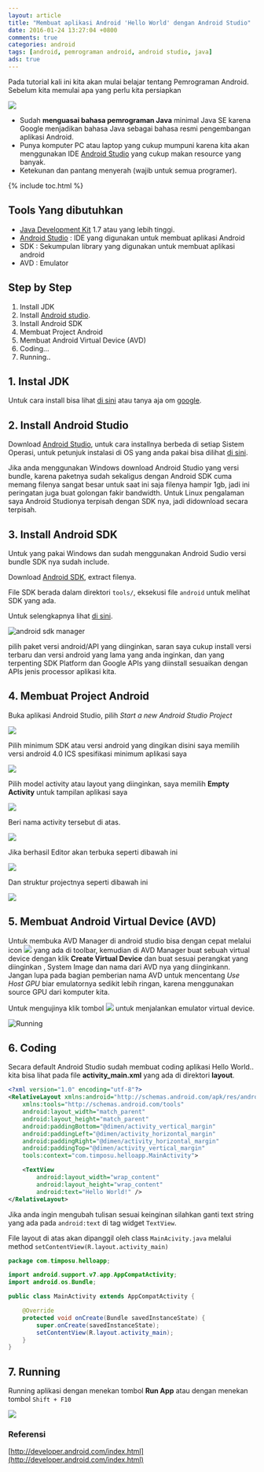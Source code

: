 ```yaml
---
layout: article
title: "Membuat aplikasi Android 'Hello World' dengan Android Studio"
date: 2016-01-24 13:27:04 +0800
comments: true
categories: android
tags: [android, pemrograman android, android studio, java]
ads: true
---
```




Pada tutorial kali ini kita akan mulai belajar tentang Pemrograman Android. Sebelum kita memulai apa yang perlu kita persiapkan

![](http://i68.tinypic.com/1zei2vd.jpg)

* Sudah __menguasai bahasa pemrograman Java__ minimal Java SE karena Google menjadikan bahasa Java sebagai bahasa resmi pengembangan aplikasi Android.
* Punya komputer PC atau laptop yang cukup mumpuni karena kita akan menggunakan IDE [Android Studio](http://developer.android.com/sdk/index.html) yang cukup makan resource yang banyak.
* Ketekunan dan pantang menyerah (wajib untuk semua programer).

{% include toc.html %}

## Tools Yang dibutuhkan

* [Java Development Kit](http://www.oracle.com/technetwork/java/javase/downloads/) 1.7 atau yang lebih tinggi.
* [Android Studio](http://developer.android.com/sdk/index.html) : IDE yang digunakan untuk membuat aplikasi Android
* SDK : Sekumpulan library yang digunakan untuk membuat aplikasi android
* AVD : Emulator

<!-- more -->

## Step by Step

1. Install JDK
2. Install [Android studio](http://developer.android.com/sdk/index.html).
3. Install Android SDK
4. Membuat Project Android
5. Membuat Android Virtual Device (AVD)
6. Coding...
7. Running..

## 1. Instal JDK

Untuk cara install bisa lihat [di sini](/blog/2015/09/07/install-java-development-kit/) atau tanya aja om [google](http://google.com).

## 2. Install Android Studio

Download [Android Studio](http://developer.android.com/sdk/index.html), untuk cara installnya berbeda di setiap Sistem Operasi, untuk petunjuk instalasi di OS yang anda pakai bisa dilihat [di sini](http://developer.android.com/sdk/installing/index.html?pkg=studio).

Jika anda menggunakan Windows download Android Studio yang versi bundle, karena paketnya sudah sekaligus dengan Android SDK cuma memang filenya sangat besar untuk saat ini saja filenya hampir 1gb, jadi ini peringatan juga buat golongan fakir bandwidth. Untuk Linux pengalaman saya Android Studionya terpisah dengan SDK nya, jadi didownload secara terpisah.

## 3. Install Android SDK

Untuk yang pakai Windows dan sudah menggunakan Android Sudio versi bundle SDK nya sudah include.

Download [Android SDK](http://developer.android.com/sdk/index.html), extract filenya.

File SDK berada dalam direktori `tools/`, eksekusi file `android` untuk melihat SDK yang ada.

Untuk selengkapnya lihat [di sini](http://developer.android.com/sdk/installing/adding-packages.html).

![](http://i65.tinypic.com/16m9emx.jpg "android sdk manager")

pilih paket versi android/API yang diinginkan, saran saya cukup install versi terbaru dan versi android yang lama yang anda inginkan, dan yang terpenting SDK Platform dan Google APIs yang diinstall sesuaikan dengan APIs jenis processor aplikasi kita.

## 4. Membuat Project Android

Buka aplikasi Android Studio, pilih _Start a new Android Studio Project_


![](http://i65.tinypic.com/1089yzk.jpg)

Pilih minimum SDK atau versi android yang dingikan disini saya memilih versi android 4.0 ICS spesifikasi minimum aplikasi saya

![](http://i63.tinypic.com/34et0rm.jpg)

Pilih model activity atau layout yang diinginkan, saya memilih __Empty Activity__ untuk tampilan aplikasi saya

![](http://i64.tinypic.com/x0qz2f.jpg)

Beri nama activity tersebut di atas.

![](http://i67.tinypic.com/aubih2.jpg)

Jika berhasil Editor akan terbuka seperti dibawah ini

![](http://i66.tinypic.com/9jj0ht.jpg)

Dan struktur projectnya seperti dibawah ini

![](http://i63.tinypic.com/30igl06.jpg)


## 5. Membuat Android Virtual Device (AVD)

Untuk membuka AVD Manager di android studio bisa dengan cepat melalui icon ![](http://developer.android.com/images/tools/avd-manager-studio.png) yang ada di toolbar, kemudian di AVD Manager buat sebuah virtual device dengan klik __Create Virtual Device__ dan buat sesuai perangkat yang diinginkan , System Image dan nama dari AVD nya yang diinginkann. Jangan lupa pada bagian pemberian nama AVD untuk mencentang _Use Host GPU_ biar emulatornya sedikit lebih ringan, karena menggunakan source GPU dari komputer kita.

Untuk mengujinya klik tombol ![](http://developer.android.com/images/tools/as-run.png) untuk menjalankan emulator virtual device.

![](http://i63.tinypic.com/2z5ke3a.jpg "Running")

## 6. Coding

Secara default Android Studio sudah membuat coding aplikasi Hello World.. kita bisa lihat pada file __activity_main.xml__ yang ada di direktori __layout__.

```xml
<?xml version="1.0" encoding="utf-8"?>
<RelativeLayout xmlns:android="http://schemas.android.com/apk/res/android"
    xmlns:tools="http://schemas.android.com/tools"
    android:layout_width="match_parent"
    android:layout_height="match_parent"
    android:paddingBottom="@dimen/activity_vertical_margin"
    android:paddingLeft="@dimen/activity_horizontal_margin"
    android:paddingRight="@dimen/activity_horizontal_margin"
    android:paddingTop="@dimen/activity_vertical_margin"
    tools:context="com.timposu.helloapp.MainActivity">

    <TextView
        android:layout_width="wrap_content"
        android:layout_height="wrap_content"
        android:text="Hello World!" />
</RelativeLayout>
```
Jika anda ingin mengubah tulisan sesuai keinginan silahkan ganti text string yang ada pada `android:text` di tag widget `TextView`.

File layout di atas akan dipanggil oleh class `MainAcivity.java` melalui method `setContentView(R.layout.activity_main)`

```java
package com.timposu.helloapp;

import android.support.v7.app.AppCompatActivity;
import android.os.Bundle;

public class MainActivity extends AppCompatActivity {

    @Override
    protected void onCreate(Bundle savedInstanceState) {
        super.onCreate(savedInstanceState);
        setContentView(R.layout.activity_main);
    }
}
```


## 7. Running

Running aplikasi dengan menekan tombol __Run App__ atau dengan menekan tombol `Shift + F10`

![](http://i68.tinypic.com/1zei2vd.jpg)

### Referensi

[http://developer.android.com/index.html](http://developer.android.com/index.html)
